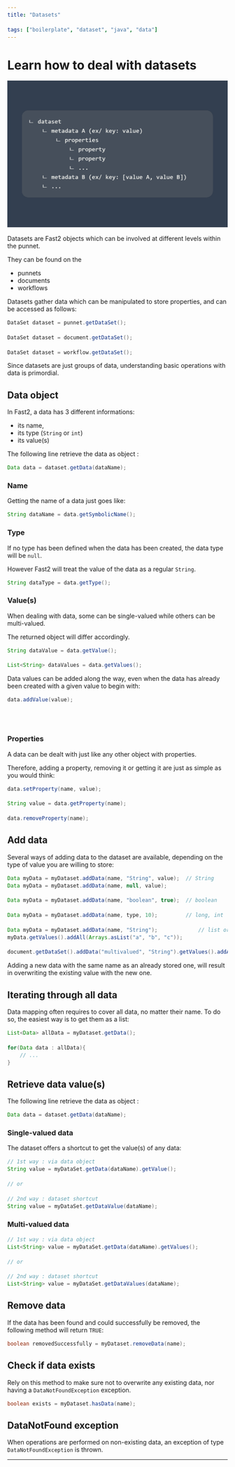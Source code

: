 ```yaml
---
title: "Datasets"

tags: ["boilerplate", "dataset", "java", "data"]
---
```


# Learn how to deal with datasets

![Dataset structure](../../assets/img/cookbooks/dataset.png)

Datasets are Fast2 objects which can be involved at different levels within the punnet.

They can be found on the

- punnets
- documents
- workflows

Datasets gather data which can be manipulated to store properties, and can be accessed as follows:

```java
DataSet dataset = punnet.getDataSet();

DataSet dataset = document.getDataSet();

DataSet dataset = workflow.getDataSet();
```

Since datasets are just groups of data, understanding basic operations with data is primordial.

## Data object

In Fast2, a data has 3 different informations:

- its name,
- its type (`String` or `int`)
- its value(s)

The following line retrieve the data as object :

```java
Data data = dataset.getData(dataName);
```

### Name

Getting the name of a data just goes like:

```java
String dataName = data.getSymbolicName();
```

### Type

If no type has been defined when the data has been created, the data type will be `null`.

However Fast2 will treat the value of the data as a regular `String`.

```java
String dataType = data.getType();
```

### Value(s)

When dealing with data, some can be single-valued while others can be multi-valued.

The returned object will differ accordingly.

```java
String dataValue = data.getValue();

List<String> dataValues = data.getValues();
```

Data values can be added along the way, even when the data has already been created with a given value to begin with:

```java
data.addValue(value);
```

<br />
<br />

### Properties

A data can be dealt with just like any other object with properties.

Therefore, adding a property, removing it or getting it are just as simple as you would think:

```java
data.setProperty(name, value);

String value = data.getProperty(name);

data.removeProperty(name);
```

## Add data

Several ways of adding data to the dataset are available, depending on the type of value you are willing to store:

```java
Data myData = myDataset.addData(name, "String", value);  // String
Data myData = myDataset.addData(name, null, value);

Data myData = myDataset.addData(name, "boolean", true);  // boolean

Data myData = myDataset.addData(name, type, 10);         // long, int

Data myData = myDataset.addData(name, "String");             // list or arrays of String
myData.getValues().addAll(Arrays.asList("a", "b", "c"));

document.getDataSet().addData("multivalued", "String").getValues().addAll(Arrays.asList("value #1", "value #2"));
```

Adding a new data with the same name as an already stored one, will result in overwriting the existing value with the new one.

## Iterating through all data

Data mapping often requires to cover all data, no matter their name. To do so, the easiest way is to get them as a list:

```java
List<Data> allData = myDataset.getData();

for(Data data : allData){
    // ...
}
```

## Retrieve data value(s)

The following line retrieve the data as object :

```java
Data data = dataset.getData(dataName);
```

### Single-valued data

The dataset offers a shortcut to get the value(s) of any data:

```java
// 1st way : via data object
String value = myDataSet.getData(dataName).getValue();

// or

// 2nd way : dataset shortcut
String value = myDataSet.getDataValue(dataName);
```

### Multi-valued data

```java
// 1st way : via data object
List<String> value = myDataSet.getData(dataName).getValues();

// or

// 2nd way : dataset shortcut
List<String> value = myDataSet.getDataValues(dataName);
```

## Remove data

If the data has been found and could successfully be removed, the following method will return `TRUE`:

```java
boolean removedSuccessfully = myDataset.removeData(name);
```

## Check if data exists

Rely on this method to make sure not to overwrite any existing data, nor having a `DataNotFoundException` exception.

```java
boolean exists = myDataset.hasData(name);
```

## DataNotFound exception

When operations are performed on non-existing data, an exception of type `DataNotFoundException` is thrown.

---
